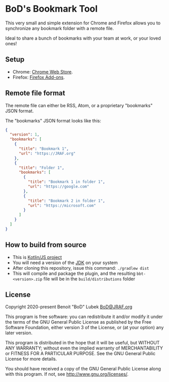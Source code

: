 # BoD's Bookmark Tool

This very small and simple extension for Chrome and Firefox allows you to synchronize any bookmark folder with a remote file.

Ideal to share a bunch of bookmarks with your team at work, or your loved ones!

## Setup

- Chrome: [Chrome Web Store](https://chrome.google.com/webstore/detail/plhhpanklegnkjipjebhdbcfdjdhkpfb).
- Firefox: [Firefox Add-ons](https://addons.mozilla.org/en-US/firefox/addon/bod-s-bookmark-tool/).

## Remote file format

The remote file can either be RSS, Atom, or a proprietary "bookmarks" JSON format.

The "bookmarks" JSON format looks like this:

```json
{
  "version": 1,
  "bookmarks": [
    {
      "title": "Bookmark 1",
      "url": "https://JRAF.org"
    },
    {
      "title": "Folder 1",
      "bookmarks": [
        {
          "title": "Bookmark 1 in folder 1",
          "url": "https://google.com"
        },
        {
          "title": "Bookmark 2 in folder 1",
          "url": "https://microsoft.com"
        }
      ]
    }
  ]
}
```

## How to build from source

- This is [Kotlin/JS project](https://kotlinlang.org/docs/reference/js-overview.html)
- You will need a version of the [JDK](https://en.wikipedia.org/wiki/Java_Development_Kit) on your system
- After cloning this repository, issue this command: `./gradlew dist`
- This will compile and package the plugin, and the resulting `bbt-<version>.zip` file will be in the `build/distributions` folder

## License

Copyright 2020-present Benoit "BoD" Lubek <BoD@JRAF.org>

This program is free software: you can redistribute it and/or modify it under the terms of the GNU General Public License as published by the Free Software
Foundation, either version 3 of the License, or (at your option) any later version.

This program is distributed in the hope that it will be useful, but WITHOUT ANY WARRANTY; without even the implied warranty of MERCHANTABILITY or FITNESS FOR A
PARTICULAR PURPOSE. See the GNU General Public License for more details.

You should have received a copy of the GNU General Public License along with this program. If not, see http://www.gnu.org/licenses/.
